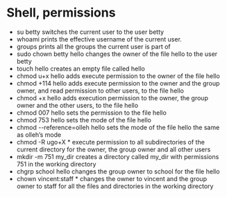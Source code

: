 # Shell, permissions

- su betty switches the current user to the user betty
- whoami prints the effective username of the current user.
- groups prints all the groups the current user is part of
- sudo chown betty hello changes the owner of the file hello to the user betty
- touch hello creates an empty file called hello
- chmod u+x hello adds execute permission to the owner of the file hello
- chmod +114 hello adds execute permission to the owner and the group owner, and read permission to other users, to the file hello
- chmod +x hello adds execution permission to the owner, the group owner and the other users, to the file hello
- chmod 007 hello sets the permission to the file hello
- chmod 753 hello sets the mode of the file hello
- chmod --reference=olleh hello sets the mode of the file hello the same as olleh’s mode
- chmod -R ugo+X * execute permission to all subdirectories of the current directory for the owner, the group owner and all other users
- mkdir -m 751 my_dir creates a directory called my_dir with permissions 751 in the working directory
- chgrp school hello changes the group owner to school for the file hello
- chown vincent:staff * changes the owner to vincent and the group owner to staff for all the files and directories in the working directory
